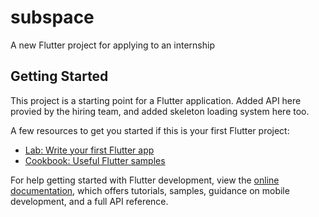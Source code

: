 # subspace

A new Flutter project for applying to an internship

## Getting Started

This project is a starting point for a Flutter application.
Added API here provied by the hiring team, and added skeleton loading system here too.

A few resources to get you started if this is your first Flutter project:

- [Lab: Write your first Flutter app](https://docs.flutter.dev/get-started/codelab)
- [Cookbook: Useful Flutter samples](https://docs.flutter.dev/cookbook)

For help getting started with Flutter development, view the
[online documentation](https://docs.flutter.dev/), which offers tutorials,
samples, guidance on mobile development, and a full API reference.
